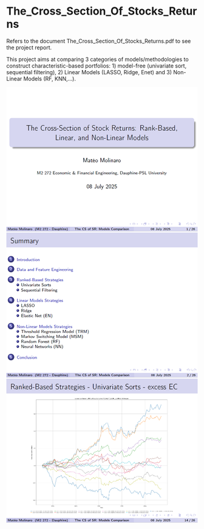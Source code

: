 # The_Cross_Section_Of_Stocks_Returns
Refers to the document The_Cross_Section_Of_Stocks_Returns.pdf to see the project report.

This project aims at comparing 3 categories of models/methodologies to construct characteristic-based portfolios: 1) model-free (univariate sort, sequential filtering), 2) Linear Models (LASSO, Ridge, Enet) and 3) Non-Linear Models (RF, KNN,...).

![Texte alternatif](/latex_prez_1.PNG)
![Texte alternatif](/latex_prez_2.PNG)
![Texte alternatif](/latex_prez_3.PNG)
